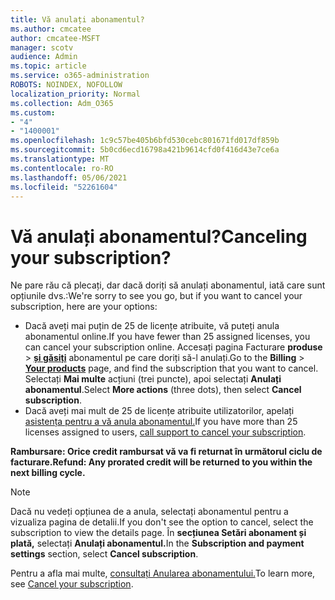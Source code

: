 ```yaml
---
title: Vă anulați abonamentul?
ms.author: cmcatee
author: cmcatee-MSFT
manager: scotv
audience: Admin
ms.topic: article
ms.service: o365-administration
ROBOTS: NOINDEX, NOFOLLOW
localization_priority: Normal
ms.collection: Adm_O365
ms.custom:
- "4"
- "1400001"
ms.openlocfilehash: 1c9c57be405b6bfd530cebc801671fd017df859b
ms.sourcegitcommit: 5b0cd6ecd16798a421b9614cfd0f416d43e7ce6a
ms.translationtype: MT
ms.contentlocale: ro-RO
ms.lasthandoff: 05/06/2021
ms.locfileid: "52261604"
---
```

# <a name="canceling-your-subscription"></a><span data-ttu-id="f1244-102">Vă anulați abonamentul?</span><span class="sxs-lookup"><span data-stu-id="f1244-102">Canceling your subscription?</span></span>

<span data-ttu-id="f1244-103">Ne pare rău că plecați, dar dacă doriți să anulați abonamentul, iată care sunt opțiunile dvs.:</span><span class="sxs-lookup"><span data-stu-id="f1244-103">We're sorry to see you go, but if you want to cancel your subscription, here are your options:</span></span>
  
- <span data-ttu-id="f1244-104">Dacă aveți mai puțin de 25 de licențe atribuite, vă puteți anula abonamentul online.</span><span class="sxs-lookup"><span data-stu-id="f1244-104">If you have fewer than 25 assigned licenses, you can cancel your subscription online.</span></span> <span data-ttu-id="f1244-105">Accesați pagina Facturare **produse** \> **[și găsiți](https://go.microsoft.com/fwlink/p/?linkid=842054)** abonamentul pe care doriți să-l anulați.</span><span class="sxs-lookup"><span data-stu-id="f1244-105">Go to the **Billing** \> **[Your products](https://go.microsoft.com/fwlink/p/?linkid=842054)** page, and find the subscription that you want to cancel.</span></span> <span data-ttu-id="f1244-106">Selectați **Mai multe** acțiuni (trei puncte), apoi selectați **Anulați abonamentul**.</span><span class="sxs-lookup"><span data-stu-id="f1244-106">Select **More actions** (three dots), then select **Cancel subscription**.</span></span>
- <span data-ttu-id="f1244-107">Dacă aveți mai mult de 25 de licențe atribuite utilizatorilor, apelați [asistența pentru a vă anula abonamentul.](/microsoft-365/admin/contact-support-for-business-products?view=o365-worldwide)</span><span class="sxs-lookup"><span data-stu-id="f1244-107">If you have more than 25 licenses assigned to users, [call support to cancel your subscription](/microsoft-365/admin/contact-support-for-business-products?view=o365-worldwide).</span></span>
  
<span data-ttu-id="f1244-108">**Rambursare: Orice credit rambursat vă va fi returnat în următorul ciclu de facturare.**</span><span class="sxs-lookup"><span data-stu-id="f1244-108">**Refund: Any prorated credit will be returned to you within the next billing cycle.**</span></span>

> [!NOTE]
> <span data-ttu-id="f1244-109">Dacă nu vedeți opțiunea de a anula, selectați abonamentul pentru a vizualiza pagina de detalii.</span><span class="sxs-lookup"><span data-stu-id="f1244-109">If you don't see the option to cancel, select the subscription to view the details page.</span></span> <span data-ttu-id="f1244-110">În **secțiunea Setări abonament și plată,** selectați **Anulați abonamentul.**</span><span class="sxs-lookup"><span data-stu-id="f1244-110">In the **Subscription and payment settings** section, select **Cancel subscription**.</span></span>

<span data-ttu-id="f1244-111">Pentru a afla mai multe, [consultați Anularea abonamentului.](https://docs.microsoft.com/microsoft-365/commerce/subscriptions/cancel-your-subscription)</span><span class="sxs-lookup"><span data-stu-id="f1244-111">To learn more, see [Cancel your subscription](https://docs.microsoft.com/microsoft-365/commerce/subscriptions/cancel-your-subscription).</span></span>
